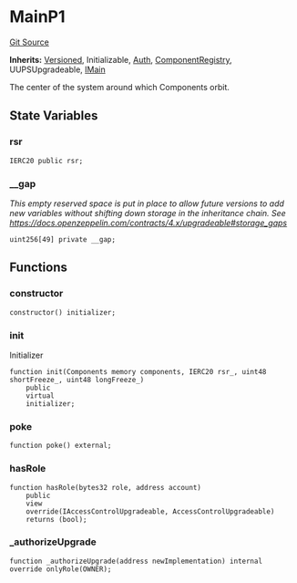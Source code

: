 # MainP1
[Git Source](https://github.com/larrythecucumber321/protocol/blob/3222eb21fbb20ddd3d3fa2233072dfa96ea3e340/contracts/p1/Main.sol)

**Inherits:**
[Versioned](/src/contracts/mixins/Versioned.sol/abstract.Versioned.md), Initializable, [Auth](/src/contracts/mixins/Auth.sol/abstract.Auth.md), [ComponentRegistry](/src/contracts/mixins/ComponentRegistry.sol/abstract.ComponentRegistry.md), UUPSUpgradeable, [IMain](/src/contracts/interfaces/IMain.sol/interface.IMain.md)

The center of the system around which Components orbit.


## State Variables
### rsr

```solidity
IERC20 public rsr;
```


### __gap
*This empty reserved space is put in place to allow future versions to add new
variables without shifting down storage in the inheritance chain.
See https://docs.openzeppelin.com/contracts/4.x/upgradeable#storage_gaps*


```solidity
uint256[49] private __gap;
```


## Functions
### constructor


```solidity
constructor() initializer;
```

### init

Initializer


```solidity
function init(Components memory components, IERC20 rsr_, uint48 shortFreeze_, uint48 longFreeze_)
    public
    virtual
    initializer;
```

### poke


```solidity
function poke() external;
```

### hasRole


```solidity
function hasRole(bytes32 role, address account)
    public
    view
    override(IAccessControlUpgradeable, AccessControlUpgradeable)
    returns (bool);
```

### _authorizeUpgrade


```solidity
function _authorizeUpgrade(address newImplementation) internal override onlyRole(OWNER);
```

